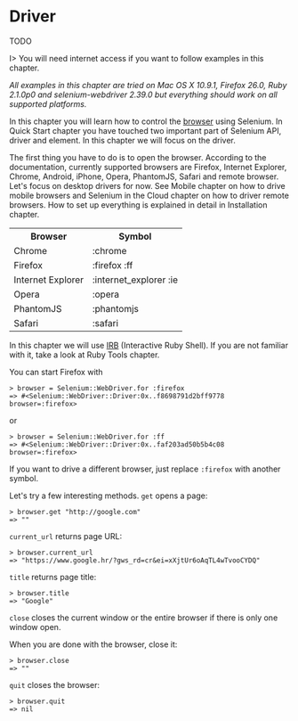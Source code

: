 # Driver

TODO

I> You will need internet access if you want to follow examples in this chapter.

*All examples in this chapter are tried on Mac OS X 10.9.1, Firefox 26.0, Ruby 2.1.0p0 and selenium-webdriver 2.39.0 but everything should work on all supported platforms.*

In this chapter you will learn how to control the [browser](http://selenium.googlecode.com/svn/trunk/docs/api/rb/Selenium/WebDriver/Driver.html) using Selenium. In Quick Start chapter you have touched two important part of Selenium API, driver and element. In this chapter we will focus on the driver.

The first thing you have to do is to open the browser. According to the documentation, currently supported browsers are Firefox, Internet Explorer, Chrome, Android, iPhone, Opera, PhantomJS, Safari and remote browser. Let's focus on desktop drivers for now. See Mobile chapter on how to drive mobile browsers and Selenium in the Cloud chapter on how to driver remote browsers. How to set up everything is explained in detail in Installation chapter.

<table>
<tr><th>Browser</th><th>Symbol</th></tr>
<tr><td>Chrome</td><td>:chrome</td></tr>
<tr><td>Firefox</td><td>:firefox :ff</td></tr>
<tr><td>Internet Explorer</td><td>:internet_explorer :ie</td></tr>
<tr><td>Opera</td><td>:opera</td></tr>
<tr><td>PhantomJS</td><td>:phantomjs</td></tr>
<tr><td>Safari</td><td>:safari</td></tr>
</table>

In this chapter we will use [IRB](https://en.wikipedia.org/wiki/Interactive_Ruby_Shell) (Interactive Ruby Shell). If you are not familiar with it, take a look at Ruby Tools chapter.

You can start Firefox with

    > browser = Selenium::WebDriver.for :firefox
    => #<Selenium::WebDriver::Driver:0x..f8698791d2bff9778 browser=:firefox>

or

    > browser = Selenium::WebDriver.for :ff
    => #<Selenium::WebDriver::Driver:0x..faf203ad50b5b4c08 browser=:firefox>

If you want to drive a different browser, just replace `:firefox` with another symbol.

Let's try a few interesting methods. `get` opens a page:

    > browser.get "http://google.com"
    => ""

`current_url` returns page URL:

    > browser.current_url
    => "https://www.google.hr/?gws_rd=cr&ei=xXjtUr6oAqTL4wTvooCYDQ"

`title` returns page title:

    > browser.title
    => "Google"

`close` closes the current window or the entire browser if there is only one window open.

When you are done with the browser, close it:

    > browser.close
    => ""

`quit` closes the browser:

    > browser.quit
    => nil
